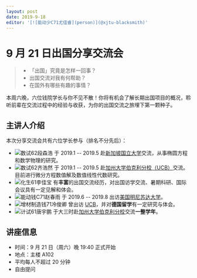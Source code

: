 ```yaml
---
layout: post
date: 2019-9-18
editor: '[![能动少C71尤佳睿](person)](@xjtu-blacksmith)'
---
```


# 9 月 21 日出国分享交流会

> - 「出国」究竟是怎样一回事？
> - 出国交流对我有何帮助？
> - 在国外有哪些有趣的事情？

本周六晚，六位钱院学长与你不见不散！你将有机会了解长期出国项目的概况，聆听前辈在交流过程中的经验与收获，为你的出国交流之旅埋下第一颗种子。

## 主讲人介绍
本次分享交流会共有六位学长参与（排名不分先后）：

- ![数试62段森浩](person) 于 2019.1 -- 2019.5 赴<u>新加坡国立大学</u>交流，从事椭圆方程和数学物理的研究。
- ![数试62齐浩然](person) 于 2019.1 -- 2019.5 赴<u>加州大学伯克利分校（UCB）</u>交流。目前进行微分方程数值解及数值线性代数研究。
- ![化生61李佳宝](person) 有**丰富**的出国交流经历，对出国访学交流、暑期科研、国际会议具有一定见解和体会。
- ![能动钱C71赵春雨](person) 于 2019.6 -- 2019.8 出访<u>美国明尼苏达大学</u>。
- ![增材制造钱71冷俊卿](person) 曾出访 <u>UCB</u>，并对**德国留学**有一定研究与体会。
- ![计试61唐宇鹏](person) 于大三时赴<u>加州大学伯克利分校</u>交流**一整学年**。

## 讲座信息
- 时间：9 月 21 日（周六）晚 19:40 正式开始
- 地点：主楼 A102
- 平均每人不超过 20 分钟
- 自由提问